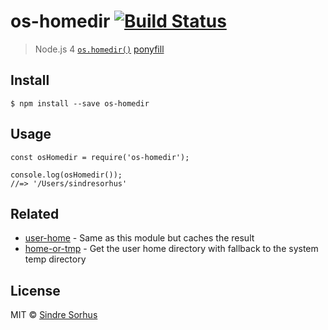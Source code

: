 os-homedir [![Build Status](https://travis-ci.org/sindresorhus/os-homedir.svg?branch=master)](https://travis-ci.org/sindresorhus/os-homedir)
============================================================================================================================================

> Node.js 4 [`os.homedir()`](https://nodejs.org/api/os.html#os_os_homedir) [ponyfill](https://ponyfill.com)

Install
-------

    $ npm install --save os-homedir

Usage
-----

    const osHomedir = require('os-homedir');

    console.log(osHomedir());
    //=> '/Users/sindresorhus'

Related
-------

-   [user-home](https://github.com/sindresorhus/user-home) - Same as this module but caches the result
-   [home-or-tmp](https://github.com/sindresorhus/home-or-tmp) - Get the user home directory with fallback to the system temp directory

License
-------

MIT © [Sindre Sorhus](https://sindresorhus.com)
